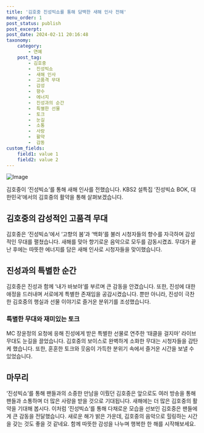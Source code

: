 ```yaml
---
title: '김호중 진성빅쇼를 통해 담백한 새해 인사 전해'
menu_order: 1
post_status: publish
post_excerpt: 
post_date: 2024-02-11 20:16:48
taxonomy:
    category:
        - 연예
    post_tag:
        - 김호중
        -  진성빅쇼
        -  새해 인사
        -  고품격 무대
        -  감성
        -  향수
        -  에너지
        -  진성과의 순간
        -  특별한 선물
        -  토크
        -  눈길
        -  소통
        -  사랑
        -  활약
        -  감동
custom_fields:
    field1: value 1
    field2: value 2
---
```


![Image](https://mimgnews.pstatic.net/image/109/2024/02/11/0005016128_001_20240211100102510.jpg?type=w540)

김호중이 ‘진성빅쇼’를 통해 새해 인사를 전했습니다. KBS2 설특집 ‘진성빅쇼 BOK, 대한민국’에서의 김호중의 활약을 통해 살펴보겠습니다.
## 김호중의 감성적인 고품격 무대
김호중은 ‘진성빅쇼’에서 ‘고향의 봄’과 ‘백화’를 불러 시청자들의 향수를 자극하며 감성적인 무대를 펼쳤습니다. 새해를 맞아 향기로운 음악으로 모두를 감동시켰죠. 무대가 끝난 후에는 따뜻한 에너지를 담은 새해 인사로 시청자들을 맞이했습니다.
## 진성과의 특별한 순간
김호중은 진성과 함께 ‘내가 바보야’를 부르며 큰 감동을 안겼습니다. 또한, 진성에 대한 애정을 드러내며 서로에게 특별한 존재임을 공감시켰습니다. 뿐만 아니라, 진성이 극찬한 김호중의 행실과 선물 이야기로 즐거운 분위기를 조성했습니다.
### 특별한 무대와 재미있는 토크
MC 장윤정의 요청에 응해 진성에게 받은 특별한 선물로 연주한 ‘태클을 걸지마’ 라이브 무대도 눈길을 끌었습니다. 김호중의 보이스로 완벽하게 소화한 무대는 시청자들을 감탄케 했습니다. 또한, 훈훈한 토크와 웃음이 가득한 분위기 속에서 즐거운 시간을 보낼 수 있었습니다.
## 마무리
‘진성빅쇼’를 통해 팬들과의 소중한 만남을 이뤘던 김호중은 앞으로도 여러 방송을 통해 팬들과 소통하며 더 많은 사랑을 받을 것으로 기대됩니다. 새해에는 더 많은 김호중의 활약을 기대해 봅시다.
이처럼 ‘진성빅쇼’를 통해 다채로운 모습을 선보인 김호중은 팬들에게 큰 감동을 전달했습니다. 새로운 해가 밝은 가운데, 김호중의 음악으로 힐링하는 시간을 갖는 것도 좋을 것 같네요. 함께 따뜻한 감성을 나누며 행복한 한 해를 시작해보세요.
